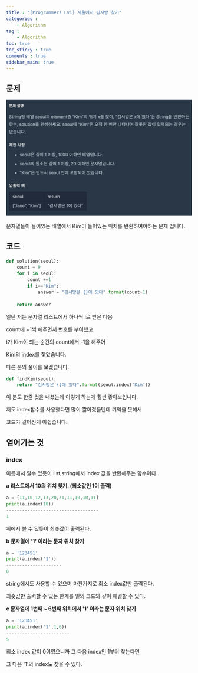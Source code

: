 ```yaml
---
title : "[Programmers Lv1] 서울에서 김서방 찾기"
categories :
    - Algorithm
tag :
    - Algorithm
toc: true
toc_sticky : true
comments : true
sidebar_main: true
---
```


## 문제

<img src="../../images/find_kim.png" alt="find_kim" style="zoom:50%;" />



문자열들이 들어있는 배열에서 Kim이 들어있는 위치를 반환하여야하는 문제 입니다.



## 코드

```python
def solution(seoul):
    count = 0
    for i in seoul:
        count +=1
        if i=="Kim":
            answer = "김서방은 {}에 있다".format(count-1)
            
    return answer
```



일단  저는 문자열 리스트에서 하나씩 i로 받은 다음

count에 +1씩 해주면서 번호를 부여했고

i가 Kim이 되는 순간의 count에서 -1을 해주어

Kim의 index를 찾았습니다.

다른 분의 풀이를 보겠습니다.



```python
def findKim(seoul):
    return "김서방은 {}에 있다".format(seoul.index('Kim'))
```



이 분도 한줄 컷을 내셨는데 이렇게 하는게 훨씬 좋아보입니다.

저도  index함수를 사용했다면 많이 짧아졌을텐데 기억을 못해서

코드가 길어진게 아쉽습니다.



## 얻어가는 것

### index

이름에서 알수 있듯이 list,string에서 index 값을 반환해주는 함수이다.

**a 리스트에서 10의 위치 찾기. (최소값인 1이 출력)**

```python
a = [11,10,12,13,20,31,11,10,10,11]
print(a.index(10))
-----------------------------------
1
```

위에서 볼 수 있듯이 최솟값이 출력된다.



**b 문자열에 '1' 이라는 문자 위치 찾기** 

```python
a = '123451'
print(a.index('1'))
---------------------
0
```

 string에서도 사용할 수 있으며 마찬가지로 최소 index값만 출력된다.

최솟값만 출력할 수 있는 한계를 밑의 코드와 같이 해결할 수 있다.



**c 문자열에 1번째 ~ 6번째 위치에서 '1' 이라는 문자 위치 찾기** 

```python
a = '123451'
print(a.index('1',1,6))
------------------------
5
```

최소 index 값이 0이였으니까 그 다음 index인 1부터 찾는다면 

그 다음 '1'의 index도 찾을 수 있다.
